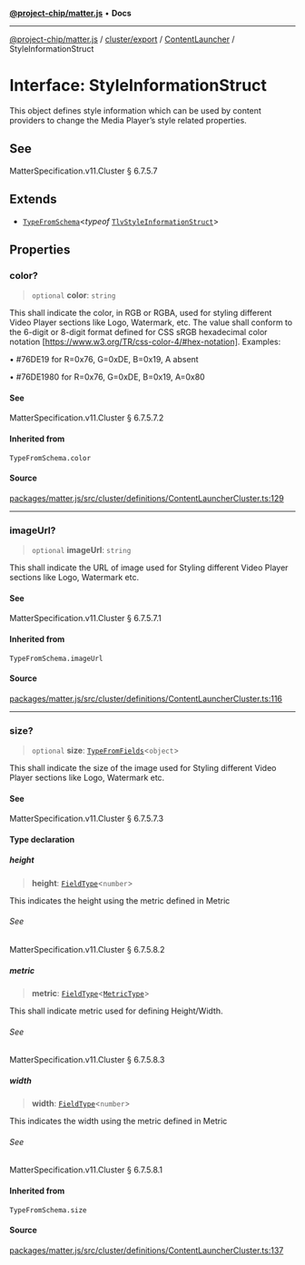 [**@project-chip/matter.js**](../../../../../README.md) • **Docs**

***

[@project-chip/matter.js](../../../../../modules.md) / [cluster/export](../../../README.md) / [ContentLauncher](../README.md) / StyleInformationStruct

# Interface: StyleInformationStruct

This object defines style information which can be used by content providers to change the Media Player’s style
related properties.

## See

MatterSpecification.v11.Cluster § 6.7.5.7

## Extends

- [`TypeFromSchema`](../../../../../tlv/export/README.md#typefromschemas)\<*typeof* [`TlvStyleInformationStruct`](../README.md#tlvstyleinformationstruct)\>

## Properties

### color?

> `optional` **color**: `string`

This shall indicate the color, in RGB or RGBA, used for styling different Video Player sections like Logo,
Watermark, etc. The value shall conform to the 6-digit or 8-digit format defined for CSS sRGB hexadecimal
color notation [https://www.w3.org/TR/css-color-4/#hex-notation]. Examples:

  • #76DE19 for R=0x76, G=0xDE, B=0x19, A absent

  • #76DE1980 for R=0x76, G=0xDE, B=0x19, A=0x80

#### See

MatterSpecification.v11.Cluster § 6.7.5.7.2

#### Inherited from

`TypeFromSchema.color`

#### Source

[packages/matter.js/src/cluster/definitions/ContentLauncherCluster.ts:129](https://github.com/project-chip/matter.js/blob/7a8cbb56b87d4ccf34bec5a9a95ab40a1711324f/packages/matter.js/src/cluster/definitions/ContentLauncherCluster.ts#L129)

***

### imageUrl?

> `optional` **imageUrl**: `string`

This shall indicate the URL of image used for Styling different Video Player sections like Logo, Watermark
etc.

#### See

MatterSpecification.v11.Cluster § 6.7.5.7.1

#### Inherited from

`TypeFromSchema.imageUrl`

#### Source

[packages/matter.js/src/cluster/definitions/ContentLauncherCluster.ts:116](https://github.com/project-chip/matter.js/blob/7a8cbb56b87d4ccf34bec5a9a95ab40a1711324f/packages/matter.js/src/cluster/definitions/ContentLauncherCluster.ts#L116)

***

### size?

> `optional` **size**: [`TypeFromFields`](../../../../../tlv/export/README.md#typefromfieldsf)\<`object`\>

This shall indicate the size of the image used for Styling different Video Player sections like Logo,
Watermark etc.

#### See

MatterSpecification.v11.Cluster § 6.7.5.7.3

#### Type declaration

##### height

> **height**: [`FieldType`](../../../../../tlv/export/interfaces/FieldType.md)\<`number`\>

This indicates the height using the metric defined in Metric

###### See

MatterSpecification.v11.Cluster § 6.7.5.8.2

##### metric

> **metric**: [`FieldType`](../../../../../tlv/export/interfaces/FieldType.md)\<[`MetricType`](../enumerations/MetricType.md)\>

This shall indicate metric used for defining Height/Width.

###### See

MatterSpecification.v11.Cluster § 6.7.5.8.3

##### width

> **width**: [`FieldType`](../../../../../tlv/export/interfaces/FieldType.md)\<`number`\>

This indicates the width using the metric defined in Metric

###### See

MatterSpecification.v11.Cluster § 6.7.5.8.1

#### Inherited from

`TypeFromSchema.size`

#### Source

[packages/matter.js/src/cluster/definitions/ContentLauncherCluster.ts:137](https://github.com/project-chip/matter.js/blob/7a8cbb56b87d4ccf34bec5a9a95ab40a1711324f/packages/matter.js/src/cluster/definitions/ContentLauncherCluster.ts#L137)
